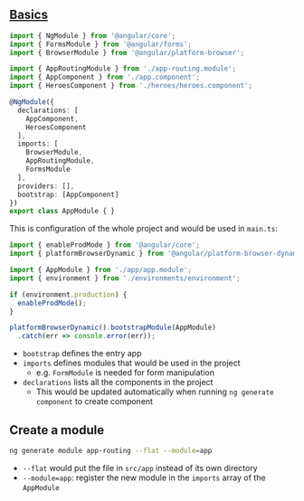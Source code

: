 ## [Basics](https://angular.io/tutorial/toh-pt1#appmodule)

```ts
import { NgModule } from '@angular/core';
import { FormsModule } from '@angular/forms';
import { BrowserModule } from '@angular/platform-browser';

import { AppRoutingModule } from './app-routing.module';
import { AppComponent } from './app.component';
import { HeroesComponent } from './heroes/heroes.component';

@NgModule({
  declarations: [
    AppComponent,
    HeroesComponent
  ],
  imports: [
    BrowserModule,
    AppRoutingModule,
    FormsModule
  ],
  providers: [],
  bootstrap: [AppComponent]
})
export class AppModule { }
```

This is configuration of the whole project and would be used in `main.ts`:

```ts
import { enableProdMode } from '@angular/core';
import { platformBrowserDynamic } from '@angular/platform-browser-dynamic';

import { AppModule } from './app/app.module';
import { environment } from './environments/environment';

if (environment.production) {
  enableProdMode();
}

platformBrowserDynamic().bootstrapModule(AppModule)
  .catch(err => console.error(err));
```

- `bootstrap` defines the entry app
- `imports` defines modules that would be used in the project
  - e.g. `FormModule` is needed for form manipulation
- `declarations` lists all the components in the project
  - This would be updated automatically when running `ng generate component` to create component

## Create a module

```bash
ng generate module app-routing --flat --module=app
```

- `--flat` would put the file in `src/app` instead of its own directory
- `--module=app`: register the new module in the `imports` array of the `AppModule`